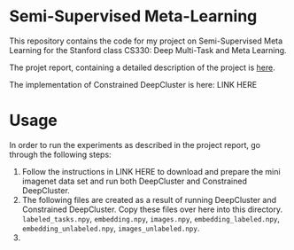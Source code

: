 # Semi-Supervised Meta-Learning

This repository contains the code for my project on Semi-Supervised Meta Learning for the Stanford class CS330: Deep Multi-Task and Meta Learning.

The projet report, containing a detailed description of the project is [here](report).

The implementation of Constrained DeepCluster is here: LINK HERE

# Usage

In order to run the experiments as described in the project report, go through the following steps:

1. Follow the instructions in LINK HERE to download and prepare the mini imagenet data set and run both DeepCluster and Constrained DeepCluster.
2. The following files are created as a result of running DeepCluster and Constrained DeepCluster. Copy these files over here into this directory. `labeled_tasks.npy`, `embedding.npy`, `images.npy`, `embedding_labeled.npy`, `embedding_unlabeled.npy`, `images_unlabeled.npy`. 
3. 
